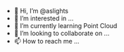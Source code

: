 - 👋 Hi, I’m @aslights
- 👀 I’m interested in ...
- 🌱 I’m currently learning Point Cloud
- 💞️ I’m looking to collaborate on ...
- 📫 How to reach me ...

<!---
aslights/aslights is a ✨ special ✨ repository because its `README.md` (this file) appears on your GitHub profile.
You can click the Preview link to take a look at your changes.
--->
